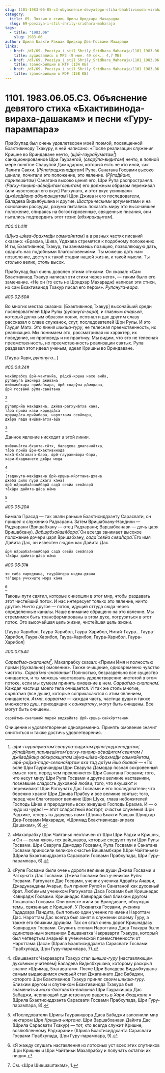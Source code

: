```yaml
---
slug: 1101-1983-06-05-c3-obyasnenie-devyatogo-stiha-bhaktivinoda-viraha-dashakam-i-pesni-guru-parampara
category:
  title: 69. Поэзия и стиль Шрилы Шридхара Махараджа
  slug: 69-poeziya-i-stil-shrily-sridhara-maharaja
tags:
  - title: "1983.06"
    slug: 1983-06
author: Шрила Бхакти Ракшак Шридхар Дев-Госвами Махарадж
links:
  - href: /dl/69._Poeziya_i_stil_Shrily_Sridhara_Maharaja/1101_1983.06.05.C3_SridharMj_Obyasnenie_devyatogo_stiha_Bhaktivinoda-viraha-dashakam_i_pesni_Guru-parampara.mp3
    title: аудиозапись в MP3 (9 мин. 49 сек., 4,7 МБ)
  - href: /dl/69._Poeziya_i_stil_Shrily_Sridhara_Maharaja/1101_1983.06.05.C3_SridharMj_Obyasnenie_devyatogo_stiha_Bhaktivinoda-viraha-dashakam_i_pesni_Guru-parampara.rtf
    title: транскрипцию в RTF (134 КБ)
  - href: /dl/69._Poeziya_i_stil_Shrily_Sridhara_Maharaja/1101_1983.06.05.C3_SridharMj_Obyasnenie_devyatogo_stiha_Bhaktivinoda-viraha-dashakam_i_pesni_Guru-parampara.pdf
    title: транскрипцию в PDF (158 КБ)
---
```


# 1101. 1983.06.05.C3. Объяснение девятого стиха «Бхактивинода-вираха-дашакам» и песни «Гуру-парампара»

Прабхупад был очень удовлетворен моей поэмой, посвященной Бхактивиноду Тхакуру, в ней написано: «После реализации служения Кришне во Вриндаване нечто, (*ш́рӣ-гаура̄нуматам̇*[^_ftn1]) санкционированное Шри Гаурангой, (*сварӯпа-видитам̇*) нечто, в полной мере понятое Сварупой Дамодаром, который есть не кто иной, как Лалита Сакхи. (*Рӯпа̄граджена̄др̣там̇*) Рупа, Санатана Госвами высоко ценили, почитали это положение, это явление. (*Рӯпа̄дйаих̣ паривеш́итам̇*) Санатана высоко ценил его, Шри Рупа распространял. (*Рагху-ган̣аир-а̄сва̄дитам̇ севитам*) его должным образом переживал (или чувствовал его вкус) Рагхунатх, и этот вкус усиливали (*джӣва̄дйаир абхиракш̣итам̇*) Шри Джива и его последователи, Баладева Видьябушана и другие. *Шастрическими* аргументами и на основании рассудка, разума пытались показать миру это высочайшее положение, опираясь на богооткровенные, священные писания, они пытались подтвердить этот тезис (*абхиракш̣итам̇*).

*#00:01:41#*

(*Ш́ука-ш́ива-брахма̄ди самма̄нитам̇*) а в разных частях писаний сказано: «Брахма, Шива, Уддхава стремятся к подобному положению. И ты, Бхактивинод Тхакур, ты занимаешь позицию, позволяющую дать, одарить нас подобными благословениями. Ты можешь дать нам позволение, доступ к такой стадии нашей жизни, к такой мысли. Ты столько велик, столь высок.

Прабхупад был очень доволен этими стихами. Он сказал: «Сам Бхактивинод Тхакур написал эти стихи через него», — таким было его замечание. «Не он (то есть не Шридхар Махарадж) написал эти стихи, но сам Бхактивинод Тхакур писал его пером». *Рупануга-вара*.

*#00:02:50#*

Во многих местах сказано: [Бхактивинод Тхакур] высочайший среди последователей Шри Рупы (*рупануга-вара*), и главным *ачарьей*, который должным образом понял, осознал и дал другим славу рассказал о славе служанок, слуг, последователей Шри Рупы. И это Гаудия Матх. Это линия *шикша-гуру*, не телесная преемственность, но реализация. Мы понимаем это, рассматривая их характер, их поведение, их проповедь и их практику. Мы видим, что это не телесная преемственность, но преемственность реализации святых. Рупа раздавал этот идеал ученым, идеал Кришны во Вриндаване.

[Гаура-Хари, *рупануга…*]

*#00:04:24#*

    маха̄прабху ш́рӣ-чаитанйа, ра̄дха̄-кр̣ш̣н̣а нахе анйа,
    рӯпа̄нуга джонера джӣвана
    виш́вамбхара прийан̇кара, ш́рӣ сварӯпа-да̄модара,
    ш́рӣ госва̄мӣ рӯпа-сана̄тана
[^_ftn2]

    рӯпаприйа маха̄джана, джӣва-рагхуна̄тха хана,
    та̄̐ра прийа кави кр̣ш̣н̣ада̄са
    кр̣ш̣н̣ада̄са-прийабара, нароттама сева̄пара,
    джа̄̐ра пада виш́вана̄тха-а̄ш́а
[^_ftn3]

Данное явление нисходит в этой линии.

    виш́вана̄тха-бхакта-са̄тх, баладева джаганна̄тха,
    та̄̐ра прийа ш́рӣ-бхактивинода
    маха̄-бха̄гавата-бара, ш́рӣ-гауракиш́ора-бара,
    хари-бхаджанете джа̄̐ра мода
[^_ftn4]

    [тадануга-маха̄джана ш́рӣ-кр̣ш̣н̣а-кӣрттана-дхана
    джеба̄ дило пурӣ джага ка̄ма]
    ш́рӣ ва̄рш̣абха̄навӣбара̄ сада̄ севйа сева̄пара̄
    та̄̐ха̄ра дайита-да̄са на̄ма
[^_ftn5]

*#00:05:20#*

Бимала Прасад — так звали раньше Бхактисиддханту Сарасвати, он пришел к служению Радхарани. Затем Вришабхану-Нандини — Радхарани (Вришабхану — отец Радхарани; Варшабханави — дочь царя Вришабхану). *Ва̄рш̣абха̄навӣбара̄.* Он всегда занимает высокое положение дочери царя Вришабхану, *сада̄ севйа сева̄пара̄*. Его имя Дайита Дас, он известен людям как Дайита Дас.

    ш́рӣ ва̄рш̣абха̄навӣбара̄ сада̄ севйа сева̄пара̄
    та̄̐ха̄ра дайита-да̄са на̄ма

*#00:06:31#*

    эи саба хариджана, гаура̄н̇гера ниджа-джана
    та̄’дера уччхиш̣т̣е мора ка̄ма
[^_ftn6]

Таковы пути святил, которые снизошли в этот мир, чтобы раздавать этот чистейший поток. И нас интересует только это явление, ничто другое. Ничто другое — поток, идущий оттуда сюда через определенные каналы. Наше внимание обращено на это явление. Мы стремимся быть трансформированы в этом духе, погрузиться в этот поток. Это высочайшая цель жизни, чистейшая цель жизни.

[Гаура-Харибол, Гаура-Харибол, Гаура-Харибол, Нитай-Гаура… Гаура-Харибол, Гаура-Харибол, Гаура-Харибол, Гаура-Харибол, Гаура-Харибол]

*#00:07:54#*

*Сарва̄тма-снапанам̇*[^_ftn7]. Махапрабху сказал: «Прими Имя и полностью прими [буквально] омовение». Также очищение, одновременно чувство чистоты. *Сарва̄тма-снапанам̇.* Полностью, безраздельно все существо очищается, и ты можешь чувствовать удовлетворение чистотой в этом потоке, если мы сумеем принять омовение в нем. *Сарва̄тма-снапанам̇.* Каждая частица моего тела очищается. И так же столь многие, *сарватма* (все души), которые соприкасаются с этим явлением, очищаются. *Атма*, *сарватма* — каждая часть, частица души и также множество душ, приходящие к *санкиртану*, могут быть очищены. Все могут быть очищены.

    сарва̄тма-снапанам̇ парам̇ виджайате ш́рӣ-кр̣ш̣н̣а-сан̇кӣрттанам

Очищение и удовлетворение одновременно. Принять омовение значит очиститься и также достичь удовлетворения.



[^_ftn1]: *ш́рӣ-гаура̄нуматам̇ сварӯпа-видитам̇ рӯпа̄граджена̄др̣там̇, рӯпа̄дйаих̣ паривеш́итам̇ рагху-ган̣аир-а̄сва̄дитам̇ севитам / джӣва̄дйаир абхиракш̣итам̇ ш́ука-ш́ива-брахма̄ди самма̄нитам̇, ш́рӣ-ра̄дха̄-пада-севана̄мр̣там аха тад да̄тум ӣш́о бхава̄н* — «По воле Шри Гаурачандры Шри Сварупа Дамодар познал сокровенный смысл того, перед чем преклоняется Шри Санатана Госвами; того, что несут миру Шри Рупа Госвами и другие великие наставники, познавшие сладость духовной любви; того, что вкушают и переживают Шри Рагхунатх Дас Госвами и его последователи; что бережно хранят Шри Джива Прабху и все великие святые; того, перед чем благоговеют великие Шри Шука, глава небожителей Господь Шива и прародитель всех живущих Господь Брахма. И — о чудо из чудес! — этот сладостный восторг, счастье служения Шри Радхике, теперь ты даруешь нам» (Шрила Бхакти Ракшак Шридхар Дев-Госвами Махарадж, «Шримад Бхактивинода-вираха Дашакам», 9).

[^_ftn2]: «Махапрабху Шри Чайтанья неотличен от Шри Шри Радхи и Кришны, и Он — сама жизнь тех вайшнавов, которые следуют пути Шри Рупы Госвами. Шри Сварупа Дамодар Госвами, Рупа Госвами и Санатана Госвами приносили великое счастье Вишвамбхаре (Шри Чайтанье)» (Шрила Бхактисиддханта Сарасвати Госвами Прабхупада, Шри Гуру-парампара, 6).

[^_ftn3]: «Рупе Госвами были очень дороги великие души Джива Госвами и Рагхунатх Дас Госвами. Джива Госвами был учеником Рупы Госвами. Рагхунатх Дас Госвами, ученик ученика Адвайты Ачарьи, Джадунанданы Ачарьи, был принят Рупой и Санатаной как духовный брат. Любимым учеником Рагхунатха Даса Госвами был Кришнадас Кавирадж Госвами. Кришнадас Кавирадж был близким другом Локанатха Госвами. Они вместе жили во Вриндаване, обсуждая темы, связанные с Кришной. У Локанатха Госвами, ученика Гададхара Пандита, был только один ученик по имени Нароттам Дас. Нароттам Дас всегда был занят в служении своему Гуру, а также его близким друзьям. Так он стал очень дорог Кришнадасу Кавираджу Госвами. Служить стопам Нароттама Даса Тхакура было единственным желанием Вишванатха Чакраварти Тхакура, который был четвертым ачарьей в ученической преемственности от Нароттама Даса» (Шрила Бхактисиддханта Сарасвати Госвами Прабхупада, Шри Гуру-парампара, 7).

[^_ftn4]: «Вишванатх Чакраварти Тхакур стал *шикша-гуру* [наставляющим духовным учителем] Баладева Видьябхушана, которому раскрыл знание «Шримад-Бхагаватам». После Шри Баладева Видьябхушана самым выдающимся *ачарьей* стал Джаганнатх Дас Бабаджи, которого Шри Бхактивинод Тхакур принял своим *шикша-гуру*. Близким другом и спутником Бхактивинода Тхакура был знаменитый *маха-бхагавата-вайшнав* Шри Гауракишор Дас Бабаджи, черпающий единственную радость в *Хари-бхаджане*.» (Шрила Бхактисиддханта Сарасвати Госвами Прабхупада, Шри Гуру-парампара, 8).

[^_ftn5]: «Последователи Шрилы Гауракишора Даса Бабаджи заполнили мир нектаром *Шри Кришна-киртана*. Шри Варшабханави Дайита Дас (Шрила Сарасвати Тхакур) — тот, кто всегда служит Кришне, возлюбленному Радхарани» (Шрила Бхактисиддханта Сарасвати Госвами Прабхупада, Шри Гуру-парампара, 9).

[^_ftn6]: «Я жажду слушать наставления из лотосных уст всех этих спутников Шри Кришны и Шри Чайтаньи Махапрабху и получать остатки их пищи».

[^_ftn7]: См. «Шри Шикшаштакам», 1.

